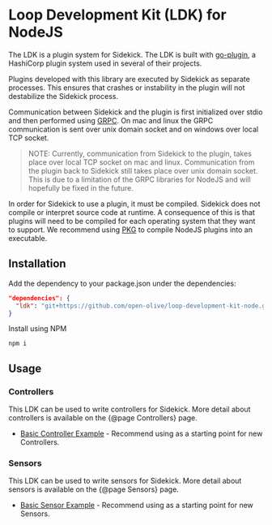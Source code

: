# Loop Development Kit (LDK) for NodeJS

The LDK is a plugin system for Sidekick. The LDK is built with [go-plugin](https://github.com/hashicorp/go-plugin), a HashiCorp plugin system used in several of their projects.

Plugins developed with this library are executed by Sidekick as separate processes. This ensures that crashes or instability in the plugin will not destabilize the Sidekick process.

Communication between Sidekick and the plugin is first initialized over stdio and then performed using [GRPC](https://grpc.io/). On mac and linux the GRPC communication is sent over unix domain socket and on windows over local TCP socket.
>NOTE: Currently, communication from Sidekick to the plugin, takes place over local TCP socket on mac and linux. Communication from the plugin back to Sidekick still takes place over unix domain socket. This is due to a limitation of the GRPC libraries for NodeJS and will hopefully be fixed in the future.

In order for Sidekick to use a plugin, it must be compiled. Sidekick does not compile or interpret source code at runtime. A consequence of this is that plugins will need to be compiled for each operating system that they want to support. We recommend using [PKG](https://www.npmjs.com/package/pkg) to compile NodeJS plugins into an executable.

## Installation

Add the dependency to your package.json under the dependencies:

```json
"dependencies": {
  "ldk": "git+https://github.com/open-olive/loop-development-kit-node.git"
}
```

Install using NPM

```shell
npm i
```

## Usage

### Controllers
This LDK can be used to write controllers for Sidekick. More detail about controllers is available on the {@page Controllers} page.

* [Basic Controller Example](https://github.com/open-olive/sidekick-controller-examplenode) - Recommend using as a starting point for new Controllers.

### Sensors
This LDK can be used to write sensors for Sidekick. More detail about sensors is available on the {@page Sensors} page.

* [Basic Sensor Example](https://github.com/open-olive/sidekick-sensor-examplenode) - Recommend using as a starting point for new Sensors.
